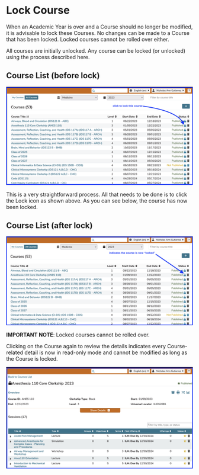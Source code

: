 # Lock Course

When an Academic Year is over and a Course should no longer be modified, it is advisable to lock these Courses. No changes can be made to a Course that has been locked. Locked courses cannot be rolled over either.

All courses are initially unlocked. Any course can be locked (or unlocked) using the process described here.

## Course List (before lock)

![course list - pre-lock](../../images/lock_course/course_list_pre_lock.png)

This is a very straightforward process. All that needs to be done is to click the Lock icon as shown above. As you can see below, the course has now been locked.

## Course List (after lock)

![course list - post-lock](../../images/lock_course/course_list_post_lock.png)

**IMPORTANT NOTE**:  Locked courses cannot be rolled over.

Clicking on the Course again to review the details indicates every Course-related detail is now in read-only mode and cannot be modified as long as the Course is locked.

![locked course - read-only mode](../../images/lock_course/locked_course.png)


